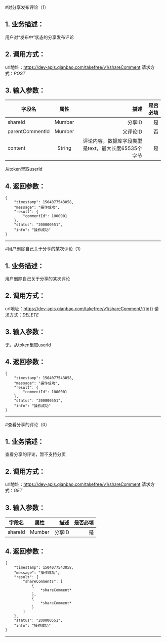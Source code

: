 #对分享发布评论（1）
## 1. 业务描述：
用户对“发布中”状态的分享发布评论

## 2. 调用方式：
url地址：https://dev-apis.qianbao.com/takefree/v1/shareComment
请求方式：*POST*

## 3. 输入参数：
|字段名|属性|描述|是否必填|
|---------|:------:|------:|------------:|
|shareId|Mumber|分享ID|是|
|parentCommentId|Mumber|父评论ID|否|
|content|String|评论内容，数据库字段类型是text，最大长度65535个字节|是|
从token里取userId

## 4. 返回参数：
```
{
    "timestamp": 1504077543058,
    "message": "操作成功",
    "result": {
        "commentId": 1000001
    },
    "status": "200000551",
    "info": "操作成功"
}
```
***

#用户删除自己关于分享的某次评论（1）
## 1. 业务描述：
用户删除自己关于分享的某次评论

## 2. 调用方式：
url地址：https://dev-apis.qianbao.com/takefree/v1/shareComment/{{id}}
请求方式：*DELETE*

## 3. 输入参数：
无，从token里取userId

## 4. 返回参数：
```
{
    "timestamp": 1504077543058,
    "message": "操作成功",
    "result": {
        "commentId": 1000001
    },
    "status": "200000551",
    "info": "操作成功"
}
```
***

#查看分享的评论（0）
## 1. 业务描述：
查看分享的评论，暂不支持分页

## 2. 调用方式：
url地址：https://dev-apis.qianbao.com/takefree/v1/shareComment
请求方式：*GET*

## 3. 输入参数：
|字段名|属性|描述|是否必填|
|---------|:------:|------:|------------:|
|shareId|Mumber|分享ID|是|

## 4. 返回参数：
```
{
    "timestamp": 1504077543058,
    "message": "操作成功",
    "result": {
        "shareComments": [
            {
                *shareComment*
            },
            {
                *shareComment*
            }
        ]
    },
    "status": "200000551",
    "info": "操作成功"
}
```
***